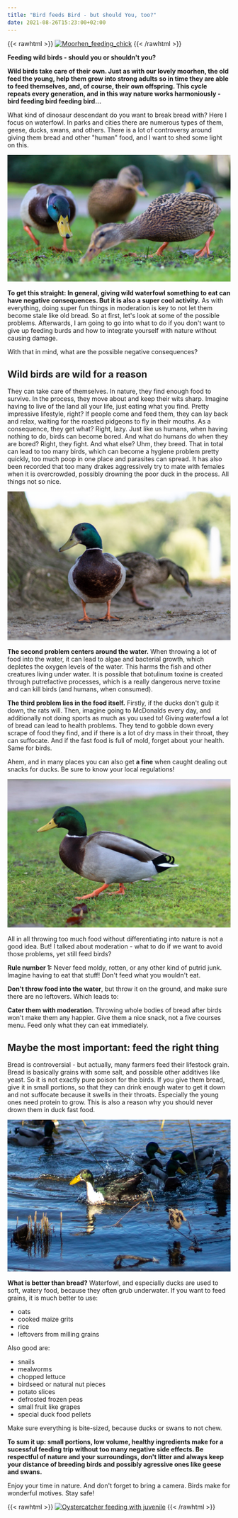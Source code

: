```yaml
---
title: "Bird feeds Bird - but should You, too?"
date: 2021-08-26T15:23:00+02:00
---
```



{{< rawhtml >}}
<a title="Francis C. Franklin, CC BY 4.0 &lt;https://creativecommons.org/licenses/by-sa/4.0/deed.en&gt;, via Wikimedia Commons" href="https://commons.wikimedia.org/wiki/File:Moorhen_feeding_chick.jpg"><img width="512" alt="Moorhen_feeding_chick" src="https://upload.wikimedia.org/wikipedia/commons/thumb/7/72/Moorhen_feeding_chick.jpg/640px-Moorhen_feeding_chick.jpg"></a>
{{< /rawhtml >}}

**Feeding wild birds - should you or shouldn't you?**

**Wild birds take care of their own. Just as with our lovely moorhen, the old feed the young, help them grow into strong adults so in time they are able to feed themselves, and, of course, their own offspring. This cycle repeats every generation, and in this way nature works harmoniously - bird feeding bird feeding bird...**

What kind of dinosaur descendant do you want to break bread with? Here I focus on waterfowl. In parks and cities there are numerous types of them, geese, ducks, swans, and others. There is a lot of controversy around giving them bread and other "human" food, and I want to shed some light on this. 

![Ducks grazing](../images/ducks_grazing1.jpg)

**To get this straight: In general, giving wild waterfowl something to eat can have negative consequences. But it is also a super cool activity.** As with everything, doing super fun things in moderation is key to not let them become stale like old bread.
So at first, let's look at some of the possible problems. Afterwards, I am going to go into what to do if you don't want to give up feeding burds and how to integrate yourself with nature without causing damage.

With that in mind, what are the possible negative consequences?

Wild birds are wild for a reason
-------------
They can take care of themselves. In nature, they find enough food to survive. In the process, they move about and keep their wits sharp. Imagine having to live of the land all your life, just eating what you find. Pretty impressive lifestyle, right? If people come and feed them, they can lay back and relax, waiting for the roasted pidgeons to fly in their mouths. As a consequence, they get what? Right, lazy. Just like us humans, when having nothing to do, birds can become bored. And what do humans do when they are bored? Right, they fight. And what else? Uhm, they breed. That in total can lead to too many birds, which can become a hygiene problem pretty quickly, too much poop in one place and parasites can spread. It has also been recorded that too many drakes aggressively try to mate with females when it is overcrowded, possibly drowning the poor duck in the process.
All things not so nice.


![Drake and Duck](../images/ducks_grazing2.jpg)


**The second problem centers around the water.** When throwing a lot of food into the water, it can lead to algae and bacterial growth, which depletes the oxygen levels of the water. This harms the fish and other creatures living under water. It is possible that botulinum toxine is created through putrefactive processes, which is a really dangerous nerve toxine and can kill birds (and humans, when consumed). 

**The third problem lies in the food itself.** Firstly, if the ducks don't gulp it down, the rats will. Then, imagine going to McDonalds every day, and additionally not doing sports as much as you used to! Giving waterfowl a lot of bread can lead to health problems. They tend to gobble down every scrape of food they find, and if there is a lot of dry mass in their throat, they can suffocate. And if the fast food is full of mold, forget about your health. Same for birds. 

Ahem, and in many places you can also get **a fine** when caught dealing out snacks for ducks. Be sure to know your local regulations!

![Drake and Duck](../images/duck_1.jpg)


All in all throwing too much food without differentiating into nature is not a good idea. 
But! I talked about moderation - what to do if we want to avoid those problems, yet still feed birds?

**Rule number 1:** Never feed moldy, rotten, or any other kind of putrid junk. Imagine having to eat that stuff! Don't feed what you wouldn't eat.

**Don't throw food into the water**, but throw it on the ground, and make sure there are no leftovers. Which leads to:

**Cater them with moderation**. Throwing whole bodies of bread after birds won't make them any happier. Give them a nice snack, not a five courses menu. Feed only what they can eat immediately. 

Maybe the most important: feed the right thing
-------------
 Bread is controversial - but actually, many farmers feed their lifestock grain. Bread is basically grains with some salt, and possible other additives like yeast. So it is not exactly pure poison for the birds. If you give them bread, give it in small portions, so that they can drink enough water to get it down and not suffocate because it swells in their throats. Especially the young ones need protein to grow. This is also a reason why you should never drown them in duck fast food.

 ![Longduck in water](../images/duck_5.jpg)

**What is better than bread?**
Waterfowl, and especially ducks are used to soft, watery food, because they often grub underwater. If you want to feed grains, it is much better to use:
* oats 
* cooked maize grits 
* rice  
* leftovers from milling grains

Also good are: 
* snails 
* mealworms 
* chopped lettuce 
* birdseed or natural nut pieces 
* potato slices 
* defrosted frozen peas 
* small fruit like grapes 
* special duck food pellets

Make sure everything is bite-sized, because ducks or swans to not chew.  

**To sum it up: small portions, low volume, healthy ingredients make for a sucessful feeding trip without too many negative side effects. Be respectful of nature and your surroundings, don't litter and always keep your distance of breeding birds and possibly agressive ones like geese and swans.**

Enjoy your time in nature. And don't forget to bring a camera. Birds make for wonderful motives. Stay safe!

{{< rawhtml >}}
<a title="Charles J. Sharp, CC BY 4.0 &lt;https://creativecommons.org/licenses/by-sa/4.0&gt;, via Wikimedia Commons" href="https://commons.wikimedia.org/wiki/File:Oystercatcher_(Haematopus_ostralegus)_adult_feeding_with_juvenile.jpg"><img width="512" alt="Oystercatcher feeding with juvenile" src="https://upload.wikimedia.org/wikipedia/commons/7/7e/Oystercatcher_%28Haematopus_ostralegus%29_adult_feeding_with_juvenile.jpg"></a>
{{< /rawhtml >}}

